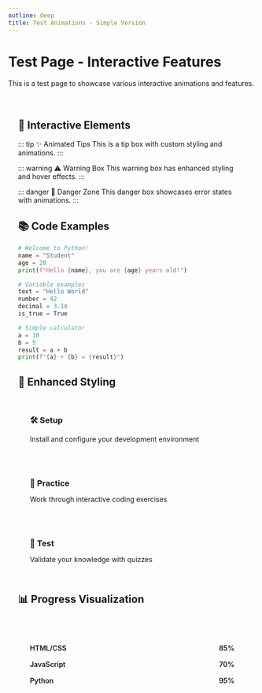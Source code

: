 ```yaml
---
outline: deep
title: Test Animations - Simple Version
---
```


# Test Page - Interactive Features

This is a test page to showcase various interactive animations and features.

<div class="test-container">

## 🎯 Interactive Elements

::: tip ✨ Animated Tips
This is a tip box with custom styling and animations.
:::

::: warning ⚠️ Warning Box
This warning box has enhanced styling and hover effects.
:::

::: danger 🚨 Danger Zone
This danger box showcases error states with animations.
:::

## 📚 Code Examples

<CodeGroup>
<CodeGroupItem title="Python Basic" active>

```python
# Welcome to Python!
name = "Student"
age = 20
print(f"Hello {name}, you are {age} years old!")
```

</CodeGroupItem>
<CodeGroupItem title="Variables">

```python
# Variable examples
text = "Hello World"
number = 42
decimal = 3.14
is_true = True
```

</CodeGroupItem>
<CodeGroupItem title="Calculator">

```python
# Simple calculator
a = 10
b = 5
result = a + b
print(f"{a} + {b} = {result}")
```

</CodeGroupItem>
</CodeGroup>

## 🎨 Enhanced Styling

<div class="feature-cards">
  <div class="feature-card">
    <h3>🛠️ Setup</h3>
    <p>Install and configure your development environment</p>
  </div>
  <div class="feature-card">
    <h3>🧪 Practice</h3>
    <p>Work through interactive coding exercises</p>
  </div>
  <div class="feature-card">
    <h3>🎯 Test</h3>
    <p>Validate your knowledge with quizzes</p>
  </div>
</div>

## 📊 Progress Visualization

<div class="progress-demo">
  <div class="progress-item">
    <span>HTML/CSS</span>
    <div class="progress-bar">
      <div class="progress-fill" style="width: 85%"></div>
    </div>
    <span>85%</span>
  </div>
  
  <div class="progress-item">
    <span>JavaScript</span>
    <div class="progress-bar">
      <div class="progress-fill" style="width: 70%"></div>
    </div>
    <span>70%</span>
  </div>
  
  <div class="progress-item">
    <span>Python</span>
    <div class="progress-bar">
      <div class="progress-fill" style="width: 95%"></div>
    </div>
    <span>95%</span>
  </div>
</div>

</div>

<style scoped>
.test-container {
  padding: 20px;
}

.feature-cards {
  display: grid;
  grid-template-columns: repeat(auto-fit, minmax(250px, 1fr));
  gap: 20px;
  margin: 30px 0;
}

.feature-card {
  background: var(--vp-c-bg-soft);
  border: 1px solid var(--vp-c-divider);
  border-radius: 12px;
  padding: 24px;
  transition: all 0.3s ease;
  cursor: pointer;
}

.feature-card:hover {
  transform: translateY(-8px);
  box-shadow: 0 12px 30px rgba(59, 130, 246, 0.2);
  border-color: var(--vp-c-brand-1);
}

.feature-card h3 {
  margin: 0 0 12px 0;
  color: var(--vp-c-brand-1);
}

.feature-card p {
  margin: 0;
  color: var(--vp-c-text-2);
  line-height: 1.6;
}

.progress-demo {
  background: var(--vp-c-bg-alt);
  border-radius: 12px;
  padding: 24px;
  margin: 30px 0;
}

.progress-item {
  display: flex;
  align-items: center;
  gap: 16px;
  margin: 16px 0;
}

.progress-item span:first-child {
  min-width: 100px;
  font-weight: 600;
  color: var(--vp-c-text-1);
}

.progress-item span:last-child {
  min-width: 50px;
  text-align: right;
  color: var(--vp-c-brand-1);
  font-weight: 600;
}

.progress-bar {
  flex: 1;
  height: 12px;
  background: var(--vp-c-bg);
  border-radius: 6px;
  overflow: hidden;
  position: relative;
}

.progress-fill {
  height: 100%;
  background: linear-gradient(90deg, var(--vp-c-brand-1), var(--vp-c-brand-2));
  border-radius: 6px;
  transition: width 1s ease-out;
  position: relative;
  overflow: hidden;
}

.progress-fill::after {
  content: '';
  position: absolute;
  top: 0;
  left: -50%;
  width: 50%;
  height: 100%;
  background: linear-gradient(90deg, transparent, rgba(255,255,255,0.3), transparent);
  animation: shimmer 2s infinite;
}

@keyframes shimmer {
  0% { left: -50%; }
  100% { left: 100%; }
}

/* Enhanced tips and warnings */
.vp-doc .custom-block.tip {
  border-left: 4px solid var(--vp-c-brand-1);
  background: linear-gradient(135deg, rgba(59, 130, 246, 0.1), rgba(37, 99, 235, 0.05));
  transition: all 0.3s ease;
}

.vp-doc .custom-block.tip:hover {
  transform: translateX(4px);
  box-shadow: 0 4px 12px rgba(59, 130, 246, 0.2);
}

.vp-doc .custom-block.warning {
  border-left: 4px solid #fbbf24;
  background: linear-gradient(135deg, rgba(251, 191, 36, 0.1), rgba(245, 158, 11, 0.05));
  transition: all 0.3s ease;
}

.vp-doc .custom-block.warning:hover {
  transform: translateX(4px);
  box-shadow: 0 4px 12px rgba(251, 191, 36, 0.2);
}

.vp-doc .custom-block.danger {
  border-left: 4px solid #ef4444;
  background: linear-gradient(135deg, rgba(239, 68, 68, 0.1), rgba(220, 38, 38, 0.05));
  transition: all 0.3s ease;
}

.vp-doc .custom-block.danger:hover {
  transform: translateX(4px);
  box-shadow: 0 4px 12px rgba(239, 68, 68, 0.2);
}
</style>